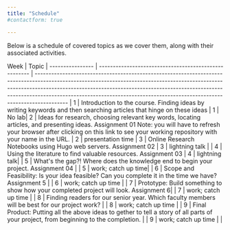 ```yaml
---
title: "Schedule"
#contactform: true

---
```


Below is a schedule of covered topics as we cover them, along with their associated activities.

Week | Topic |
---------------- | ----------------------------------------------------- | ------------------------------------------------------------------------------------------------------------------------------------------------------------------------------------------------------------------------------------------------------------------------------------------------------------------------------------ | 
1  | Introduction to the course. Finding ideas by writing keywords and then searching articles that hinge on these ideas |
1  | No lab|
2  | Ideas for research, choosing relevant key words, locating articles, and presenting ideas. Assignment 01 Note: you will have to refresh your browser after clicking on this link to see your working repository with your name in the URL.  | 
2 | presentation time |
3  | Online Research Notebooks using Hugo web servers. Assignment 02 |
3 | lightning talk | |
4  | Using the literature to find valuable resources. Assignment 03  |
4 | lightning talk| |
5 | What's the gap?! Where does the knowledge end to begin your project. Assignment 04 | |
5 |  work; catch up time| |
6 | Scope and Feasibility: Is your idea feasible? Can you complete it in the time we have? Assignment 5 | |
6 |  work; catch up time | |
7 | Prototype: Build something to show how your completed project will look. Assignment 6| |
7 |  work; catch up time | |
8 | Finding readers for our senior year. Which faculty members will be best for our project work? | |
8 |  work; catch up time | |
9 | Final Product: Putting all the above ideas to gether to tell a story of all parts of your project, from beginning to the completion. | |
9 | work; catch up time | |


